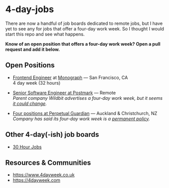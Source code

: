 # 4-day-jobs

There are now a handful of job boards dedicated to remote jobs, but I have yet to see any for jobs that offer a four-day work week. So I thought I would start this repo and see what happens.

__Know of an open position that offers a four-day work week? Open a pull request and add it below.__

## Open Positions
* [Frontend Engineer](https://monograph.netlify.com/jobs/frontend/) at [Monograph](https://monograph.io) — San Francisco, CA 
<br> 4 day week (32 hours)

* [Senior Software Engineer at Postmark](https://wildbit.com/jobs) — Remote 
<br>_Parent company Wildbit advertises a four-day work week, but it seems [it could change](https://wildbit.com/blog/2017/10/19/4-day-work-week-update)._

* [Four positions at Perpetual Guardian](https://www.seek.co.nz/perpetual-guardian-jobs) — Auckland & Christchurch, NZ
<br> _Company has said its four-day work week is a [permanent policy](https://www.perpetualguardian.co.nz/news/the-four-day-week-is-here)._

## Other 4-day(-ish) job boards
* [30 Hour Jobs](https://jobs.30hourjobs.com)

## Resources & Communities
* https://www.4dayweek.co.uk
* https://4dayweek.com
